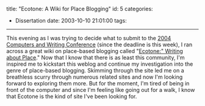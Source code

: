 title: "Ecotone: A Wiki for Place Blogging"
id: 5
categories:
  - Dissertation
date: 2003-10-10 21:01:00
tags:
---

This evening as I was trying to decide what to submit to the [2004 Computers and Writing Conference](http://www.hawaii.edu/cw2004/) (since the deadline is this week), I ran across a great wiki on place-based blogging called "[Ecotone:" Writing about Place](http://www.magpienest.org/scgi-bin/wiki.pl?HomePage)."
Now that I know that there is as least this community, I'm inspired me to kickstart this weblog and continue my investigation into the genre of place-based blogging. Skimming through the site led me on a breathless scurry through numerous related sites and now I'm looking forward to exploring them more. But for the moment, I'm tired of being in front of the computer and since I'm feeling like going out for a walk, I know that Ecotone is the kind of site I've been looking for.